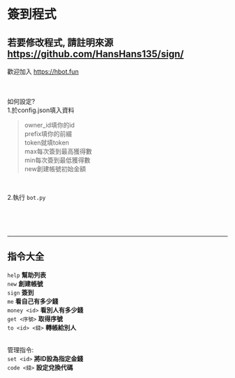 # 簽到程式
若要修改程式,  請註明來源 https://github.com/HansHans135/sign/
---
歡迎加入 https://hbot.fun  </br></br></br>



如何設定?</br>
1.於config.json填入資料</br>
> owner_id填你的id</br>
> prefix填你的前綴</br>
> token就填token</br>
> max每次簽到最高獲得數</br>
> min每次簽到最低獲得數</br>
> new創建帳號初始金額
</br>

2.執行 `bot.py`

</br></br></br>

---
指令大全
---

`help`  __幫助列表__</br>
`new` __創建帳號__</br>
`sign` __簽到__</br>
`me` __看自己有多少錢__</br>
`money <id>` __看別人有多少錢__</br>
`get <序號>` __取得序號__</br>
`to <id> <錢>` __轉帳給別人__
</br></br>

管理指令:</br>
`set <id>` __將ID設為指定金錢__</br>
`code <錢>` __設定兌換代碼__
